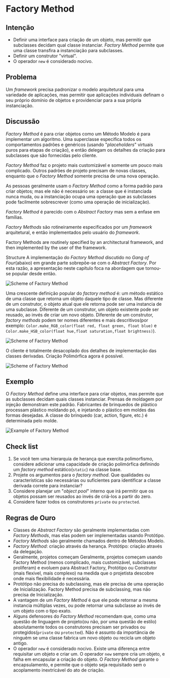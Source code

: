 # Factory Method
## Intenção
* Definir uma interface para criação de um objeto, mas permitir que subclasses decidam qual classe instanciar. _Factory Method_ permite que uma classe transfira a instanciação para subclasses.
* Definir um construtor "virtual".
* O operador ```new``` é considerado nocivo.

## Problema
Um _framework_ precisa padronizar o modelo arquitetural para uma variedade de aplicações, mas permitir que aplicações individuais definam o seu próprio domínio de objetos e providenciar para a sua própria instanciação.

## Discussão
_Factory Method_ é para criar objetos como um Método Modelo é para implementar um algoritmo. Uma superclasse especifica todos os comportamentos padrões e genéricos (usando "_placeholders_" virtuais puros para etapas de criação), e então delegam os detalhes da criação para subclasses que são fornecidas pelo cliente.

_Factory Method_ faz o projeto mais customizável e somente um pouco mais complicado. Outros padrões de projeto precisam de novas classes, enquanto que o _Factory Method_ somente precisa de uma nova operação.

As pessoas geralmente usam o _Factory Method_ como a forma padrão para criar objetos; mas ele não é necessário se: a classe que é instanciada nunca muda, ou a instanciação ocupa uma operação que as subclasses pode facilmente sobrescrever (como uma operação de inicialização).

_Factory Method_ é parecido com o _Abstract Factory_ mas sem a enfase em famílias.

_Factory Methods_ são rotineiramente especificados por um _framework_ arquitetural, e então implementados pelo usuário do _framework_.

Factory Methods are routinely specified by an architectural framework, and then implemented by the user of the framework.

Structure
A implementação do _Factory Method_ discutido no _Gang of Four_(abaixo) em grande parte sobrepõe-se com o _Abstract Factory_. Por esta razão, a apresentação neste capítulo foca na abordagem que tornou-se popular desde então.  

![Scheme of Factory Method](https://sourcemaking.com/files/v2/content/patterns/Factory_Method.svg)

Uma crescente definição popular do _factory method_ é: um método estático de uma classe que retorna um objeto daquele tipo de classe. Mas diferente de um construtor, o objeto atual que ele retorna pode ser uma instancia de uma subclasse. Diferente de um construtor, um objeto existente pode ser reusado, ao invés de criar um novo objeto. Diferente de um construtor, _factory methods_ podem ter nomes diferentes e mais descritivos(por exemplo: ```Color.make_RGB_color(float red, float green, float blue)``` e ```Color.make_HSB_color(float hue,float saturation,float brightness)```).

![Scheme of Factory Method](https://sourcemaking.com/files/v2/content/patterns/Factory_Method_1.svg)

O cliente é totalmente desacoplado dos detalhes de implementação das classes derivadas. Criação Polimórfica agora é possível.

![Scheme of Factory Method](https://sourcemaking.com/files/v2/content/patterns/Factory_Method__.svg)


## Exemplo
O _Factory Method_ define uma interface para criar objetos, mas permite que as subclasses decidam quais classes instanciar. Prensas de moldagem por injeção demonstram este padrão. Fabricantes de brinquedos de plástico processam plástico moldando pó, e injetando o plástico em moldes das formas desejadas. A classe do brinquedo (car, action, figure, etc.) é determinada pelo molde.

![Example of Factory Method](https://sourcemaking.com/files/v2/content/patterns/Factory_Method_example1.svg)


## Check list
1. Se você tem uma hierarquia de herança que exercita polimorfismo, considere adicionar uma capacidade de criação polimórfica definindo um _factory method_ estático(```static```) na classe base.
2. Projete os argumentos para o _factory method_. Que qualidades ou características são necessárias ou suficientes para identificar a classe derivada correte para instanciar?
3. Considere planejar um "_object pool_" interno que irá permitir que os objetos possam ser reusados ao invés de criá-los a partir do zero.
4. Considere fazer todos os construtores ```private``` ou ```protected```.

## Regras de Ouro
* Classes de _Abstract Factory_ são geralmente implementadas com _Factory Methods_, mas elas podem ser implementadas usando Protótipo.
* _Factory Methods_ são geralmente chamados dentro de Métodos Modelo.
* _Factory Method_: criação através da herança. Protótipo: criação através da delegação.
* Geralmente, projetos começam Geralmente, projetos começam usando Factory Method (menos complicado, mais customizável, subclasses proliferam) e evoluem para Abstract Factory, Protótipo ou Construtor (mais flexivel, mais complexo) na medida que o projetista descobre onde mais flexibilidade é necessária.
* Protótipo não precisa do subclassing, mas ele precisa de uma operação de Inicialização. Factory Method precisa de subclassing, mas não precisa de Inicialização. 
* A vantagem de um _Factory Method_ é que ele pode retornar a mesma instancia múltiplas vezes, ou pode retornar uma subclasse ao invés de um objeto com o tipo exato.
* Alguns defensores do _Factory Method_ recomendam que, como uma questão de linguagem de projeto(ou não, por uma questão de estilo) absolutamente todos os construtores precisam ser privados ou protegidos(```private``` ou ```protected```). Não é assunto da importância de ninguém se uma classe fabrica um novo objeto ou recicla um objeto antigo.
*  O operador ```new``` é considerado nocivo. Existe uma diferença entre requisitar um objeto e criar um. O operador ```new``` sempre cria um objeto, e falha em encapsular a criação do objeto. O _Factory Method_ garante o encapsulamento, e permite que o objeto seja requisitado sem o acoplamento inextricável do ato de criação.
